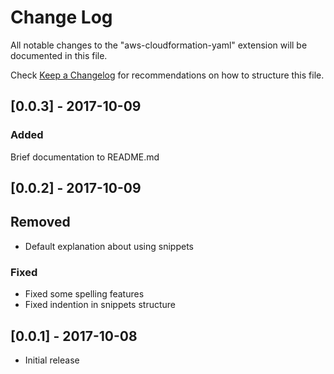 # Change Log
All notable changes to the "aws-cloudformation-yaml" extension will be documented in this file.

Check [Keep a Changelog](http://keepachangelog.com/) for recommendations on how to structure this file.
## [0.0.3] - 2017-10-09
### Added
Brief documentation to README.md
## [0.0.2] - 2017-10-09
## Removed
- Default explanation about using snippets
### Fixed
- Fixed some spelling features
- Fixed indention in snippets structure

## [0.0.1] - 2017-10-08
- Initial release
